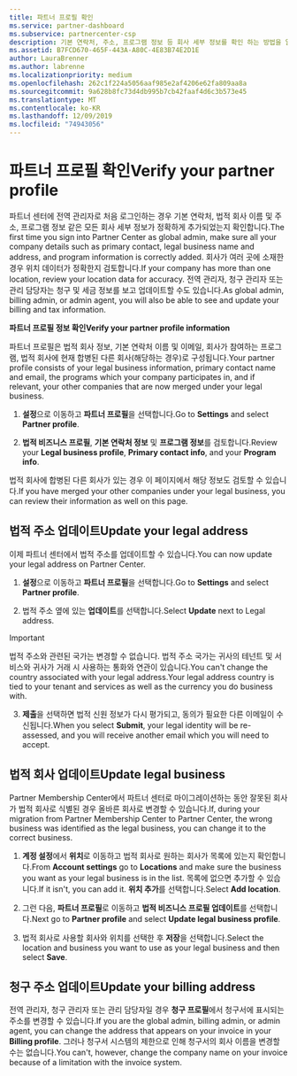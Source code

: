 ```yaml
---
title: 파트너 프로필 확인
ms.service: partner-dashboard
ms.subservice: partnercenter-csp
description: 기본 연락처, 주소, 프로그램 정보 등 회사 세부 정보를 확인 하는 방법을 알아봅니다. 또한 법률 및 청구 주소를 업데이트할 수 있습니다.
ms.assetid: B7FCD670-465F-443A-A80C-4E83B74E2D1E
author: LauraBrenner
ms.author: labrenne
ms.localizationpriority: medium
ms.openlocfilehash: 262c1f224a5056aaf985e2af4206e62fa809aa8a
ms.sourcegitcommit: 9a628b8fc73d4db995b7cb42faaf4d6c3b573e45
ms.translationtype: MT
ms.contentlocale: ko-KR
ms.lasthandoff: 12/09/2019
ms.locfileid: "74943056"
---
```

# <a name="verify-your-partner-profile"></a><span data-ttu-id="e9f52-104">파트너 프로필 확인</span><span class="sxs-lookup"><span data-stu-id="e9f52-104">Verify your partner profile</span></span>

<span data-ttu-id="e9f52-105">파트너 센터에 전역 관리자로 처음 로그인하는 경우 기본 연락처, 법적 회사 이름 및 주소, 프로그램 정보 같은 모든 회사 세부 정보가 정확하게 추가되었는지 확인합니다.</span><span class="sxs-lookup"><span data-stu-id="e9f52-105">The first time you sign into Partner Center as  global admin, make sure all your company details such as primary contact, legal business name and address, and program information is correctly added.</span></span> <span data-ttu-id="e9f52-106">회사가 여러 곳에 소재한 경우 위치 데이터가 정확한지 검토합니다.</span><span class="sxs-lookup"><span data-stu-id="e9f52-106">If your company has more than one location, review your location data for accuracy.</span></span> <span data-ttu-id="e9f52-107">전역 관리자, 청구 관리자 또는 관리 담당자는 청구 및 세금 정보를 보고 업데이트할 수도 있습니다.</span><span class="sxs-lookup"><span data-stu-id="e9f52-107">As global admin, billing admin, or admin agent, you will also be able to see and update your billing and tax information.</span></span> 

<span data-ttu-id="e9f52-108">**파트너 프로필 정보 확인**</span><span class="sxs-lookup"><span data-stu-id="e9f52-108">**Verify your partner profile information**</span></span>

<span data-ttu-id="e9f52-109">파트너 프로필은 법적 회사 정보, 기본 연락처 이름 및 이메일, 회사가 참여하는 프로그램, 법적 회사에 현재 합병된 다른 회사(해당하는 경우)로 구성됩니다.</span><span class="sxs-lookup"><span data-stu-id="e9f52-109">Your partner profile consists of your legal business information, primary contact name and email, the programs which your company participates in, and if relevant, your other companies that are now merged under your legal business.</span></span>

1.  <span data-ttu-id="e9f52-110">**설정**으로 이동하고 **파트너 프로필**을 선택합니다.</span><span class="sxs-lookup"><span data-stu-id="e9f52-110">Go to **Settings** and select **Partner profile**.</span></span>

2.  <span data-ttu-id="e9f52-111">**법적 비즈니스 프로필**, **기본 연락처 정보** 및 **프로그램 정보**를 검토합니다.</span><span class="sxs-lookup"><span data-stu-id="e9f52-111">Review your **Legal business profile**, **Primary contact info**, and your **Program info**.</span></span>

<span data-ttu-id="e9f52-112">법적 회사에 합병된 다른 회사가 있는 경우 이 페이지에서 해당 정보도 검토할 수 있습니다.</span><span class="sxs-lookup"><span data-stu-id="e9f52-112">If you have merged your other companies under your legal business, you can review their information as well on this page.</span></span>

## <a name="update-your-legal-address"></a><span data-ttu-id="e9f52-113">법적 주소 업데이트</span><span class="sxs-lookup"><span data-stu-id="e9f52-113">Update your legal address</span></span>

<span data-ttu-id="e9f52-114">이제 파트너 센터에서 법적 주소를 업데이트할 수 있습니다.</span><span class="sxs-lookup"><span data-stu-id="e9f52-114">You can now update your legal address on Partner Center.</span></span>

1. <span data-ttu-id="e9f52-115">**설정**으로 이동하고 **파트너 프로필**을 선택합니다.</span><span class="sxs-lookup"><span data-stu-id="e9f52-115">Go to **Settings** and select **Partner profile**.</span></span> 

2. <span data-ttu-id="e9f52-116">법적 주소 옆에 있는 **업데이트**를 선택합니다.</span><span class="sxs-lookup"><span data-stu-id="e9f52-116">Select **Update** next to Legal address.</span></span> 

>[!Important]
><span data-ttu-id="e9f52-117">법적 주소와 관련된 국가는 변경할 수 없습니다. 법적 주소 국가는 귀사의 테넌트 및 서비스와 귀사가 거래 시 사용하는 통화와 연관이 있습니다.</span><span class="sxs-lookup"><span data-stu-id="e9f52-117">You can't change the country associated with your legal address.Your legal address country is tied to your tenant and services as well as the currency you do business with.</span></span> 

3. <span data-ttu-id="e9f52-118">**제출**을 선택하면 법적 신원 정보가 다시 평가되고, 동의가 필요한 다른 이메일이 수신됩니다.</span><span class="sxs-lookup"><span data-stu-id="e9f52-118">When you select **Submit**, your legal identity will be re-assessed, and you will receive another email which you will need to accept.</span></span>

## <a name="update-legal-business"></a><span data-ttu-id="e9f52-119">법적 회사 업데이트</span><span class="sxs-lookup"><span data-stu-id="e9f52-119">Update legal business</span></span>

<span data-ttu-id="e9f52-120">Partner Membership Center에서 파트너 센터로 마이그레이션하는 동안 잘못된 회사가 법적 회사로 식별된 경우 올바른 회사로 변경할 수 있습니다.</span><span class="sxs-lookup"><span data-stu-id="e9f52-120">If, during your migration from Partner Membership Center to Partner Center, the wrong business was identified as the legal business, you can change it to the correct business.</span></span>

1. <span data-ttu-id="e9f52-121">**계정 설정**에서 **위치**로 이동하고 법적 회사로 원하는 회사가 목록에 있는지 확인합니다.</span><span class="sxs-lookup"><span data-stu-id="e9f52-121">From **Account settings** go to **Locations** and make sure the business you want as your legal business is in the list.</span></span> <span data-ttu-id="e9f52-122">목록에 없으면 추가할 수 있습니다.</span><span class="sxs-lookup"><span data-stu-id="e9f52-122">If it isn't, you can add it.</span></span> <span data-ttu-id="e9f52-123">**위치 추가**를 선택합니다.</span><span class="sxs-lookup"><span data-stu-id="e9f52-123">Select **Add location**.</span></span>

2.  <span data-ttu-id="e9f52-124">그런 다음, **파트너 프로필**로 이동하고 **법적 비즈니스 프로필 업데이트**를 선택합니다.</span><span class="sxs-lookup"><span data-stu-id="e9f52-124">Next go to **Partner profile** and select **Update legal business profile**.</span></span>

3.  <span data-ttu-id="e9f52-125">법적 회사로 사용할 회사와 위치를 선택한 후 **저장**을 선택합니다.</span><span class="sxs-lookup"><span data-stu-id="e9f52-125">Select the location and business you want to use as your legal business and then select **Save**.</span></span>

## <a name="update-your-billing-address"></a><span data-ttu-id="e9f52-126">청구 주소 업데이트</span><span class="sxs-lookup"><span data-stu-id="e9f52-126">Update your billing address</span></span>

<span data-ttu-id="e9f52-127">전역 관리자, 청구 관리자 또는 관리 담당자일 경우 **청구 프로필**에서 청구서에 표시되는 주소를 변경할 수 있습니다.</span><span class="sxs-lookup"><span data-stu-id="e9f52-127">If you are the global admin, billing admin, or admin agent, you can change the address that appears on your invoice in your **Billing profile**.</span></span> <span data-ttu-id="e9f52-128">그러나 청구서 시스템의 제한으로 인해 청구서의 회사 이름을 변경할 수는 없습니다.</span><span class="sxs-lookup"><span data-stu-id="e9f52-128">You can't, however, change the company name on your invoice because of a limitation with the invoice system.</span></span>

 


